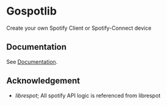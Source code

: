 # Gospotlib

Create your own Spotify Client or Spotify-Connect device

## Documentation

See [Documentation](https://timvosch.github.io/gospotlib/).

## Acknowledgement

- *librespot*; All spotify API logic is referenced from librespot
